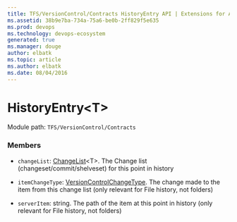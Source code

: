 ```yaml
---
title: TFS/VersionControl/Contracts HistoryEntry API | Extensions for Azure DevOps Services
ms.assetid: 38b9e7ba-734a-75a6-be0b-2ff829f5e635
ms.prod: devops
ms.technology: devops-ecosystem
generated: true
ms.manager: douge
author: elbatk
ms.topic: article
ms.author: elbatk
ms.date: 08/04/2016
---
```


# HistoryEntry&lt;T&gt;

Module path: `TFS/VersionControl/Contracts`


### Members

* `changeList`: [ChangeList](../../../TFS/VersionControl/Contracts/ChangeList.md)&lt;T&gt;. The Change list (changeset/commit/shelveset) for this point in history

* `itemChangeType`: [VersionControlChangeType](../../../TFS/VersionControl/Contracts/VersionControlChangeType.md). The change made to the item from this change list (only relevant for File history, not folders)

* `serverItem`: string. The path of the item at this point in history (only relevant for File history, not folders)

